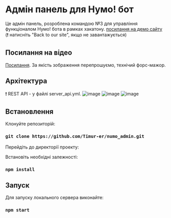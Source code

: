 # Адмін панель для Нумо! бот

Це адмін панель, розроблена командою №3 для управління функціоналом Нумо! бота в рамках хакатону. 
[посилання на демо сайту](https://numo-bot.netlify.app/segments) (❗ натисніть "Back to our site", якщо не завантажується)

## Посилання на відео
[Посилання](https://www.youtube.com/watch?v=3--LTho4oXQ). 
За якість зображення перепрошуємо, технічий форс-мажор.

## Архітектура
❗ REST API - у файлі server_api.yml.
![image](https://github.com/Timur-er/numo_admin/assets/38740713/2f9610d4-09bc-4476-9565-f220fbb0ecbb)
![image](https://github.com/Timur-er/numo_admin/assets/38740713/ba01fbd0-d54c-4615-b34a-aeee3b117b9d)
![image](https://github.com/Timur-er/numo_admin/assets/38740713/68e9babe-4fd5-4bee-bcb2-1bda14a7824e)

## Встановлення

Клонуйте репозиторій:

### `git clone https://github.com/Timur-er/numo_admin.git`

Перейдіть до директорії проекту:

Встановіть необхідні залежності:

### `npm install`

## Запуск

Для запуску локального сервера виконайте:

### `npm start`

